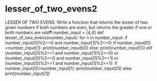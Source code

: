 # lesser_of_two_evens2
LESSER OF TWO EVENS: Write a function that returns the lesser of two given numbers if both numbers are even, but returns the greater if one or both numbers are odd¶
number_input = [4,4]
def lesser_of_two_evens(number_input):
    for n in number_input:
        if number_input[0]%2==0 and number_input[1]%2==0:
                if number_input[0]<number_input[1]:
                    print(number_input[0])
                else:
                    print(number_input[1])
        elif (number_input[0]%2==1 and number_input[1]%2==0) or (number_input[0]%2==0 and number_input[1]%2==1) or (number_input[0]%2==1 and number_input[1]%2==1):
                    if number_input[0]>number_input[1]:
                        print(number_input[0])
                    else:
                        print(number_input[1])
            
